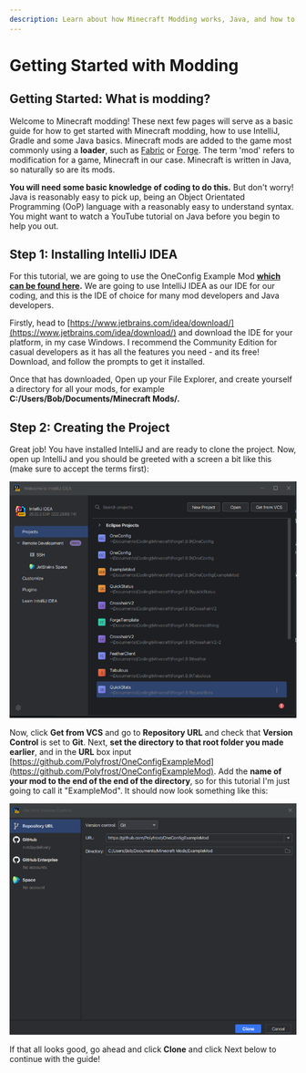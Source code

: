 ```yaml
---
description: Learn about how Minecraft Modding works, Java, and how to make Minecraft mods
---
```


# Getting Started with Modding

## Getting Started: What is modding?

Welcome to Minecraft modding! These next few pages will serve as a basic guide for how to get started with Minecraft modding, how to use IntelliJ, Gradle and some Java basics. Minecraft mods are added to the game most commonly using a **loader**, such as [Fabric](https://fabricmc.net) or [Forge](https://files.minecraftforge.net/). The term 'mod' refers to modification for a game, Minecraft in our case. Minecraft is written in Java, so naturally so are its mods.

**You will need some basic knowledge of coding to do this.** But don't worry! Java is reasonably easy to pick up, being an Object Orientated Programming (OoP) language with a reasonably easy to understand syntax. You might want to watch a YouTube tutorial on Java before you begin to help you out.

## Step 1: Installing IntelliJ IDEA

For this tutorial, we are going to use the OneConfig Example Mod [**which can be found here**](https://github.com/Polyfrost/OneConfigExampleMod)**.** We are going to use IntelliJ IDEA as our IDE for our coding, and this is the IDE of choice for many mod developers and Java developers.

Firstly, head to [https://www.jetbrains.com/idea/download/](https://www.jetbrains.com/idea/download/) and download the IDE for your platform, in my case Windows. I recommend the Community Edition for casual developers as it has all the features you need - and its free! Download, and follow the prompts to get it installed.

Once that has downloaded, Open up your File Explorer, and create yourself a directory for all your mods, for example **C:/Users/Bob/Documents/Minecraft Mods/.**

## Step 2: Creating the Project

Great job! You have installed IntelliJ and are ready to clone the project. Now, open up IntelliJ and you should be greeted with a screen a bit like this (make sure to accept the terms first):

![IntelliJ Welcome screen](<../.gitbook/assets/image (3) (1).png>)

Now, click **Get from VCS** and go to **Repository URL** and check that **Version Control** is set to **Git**. Next, **set the directory to that root folder you made earlier**, and in the **URL** box input [https://github.com/Polyfrost/OneConfigExampleMod](https://github.com/Polyfrost/OneConfigExampleMod). Add the **name of your mod to the end of the end of the directory**, so for this tutorial I'm just going to call it "ExampleMod". It should now look something like this:

![IntelliJ Clone screen](<../.gitbook/assets/image (5) (1).png>)

If that all looks good, go ahead and click **Clone** and click Next below to continue with the guide!
